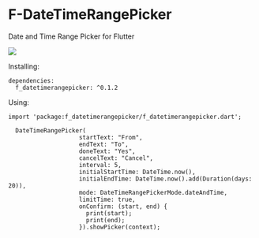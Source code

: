 # F-DateTimeRangePicker
Date and Time Range Picker for Flutter

![](https://raw.githubusercontent.com/longphanmn/f-datetimerangepicker/master/screenshots/sc1.png?token=AUGo18Ndj6dQk9mfcaIq5Cj0FfUS5_Pkks5cfn0JwA%3D%3D)

Installing:

~~~~
dependencies:
  f_datetimerangepicker: ^0.1.2
~~~~
    
Using:

~~~~
import 'package:f_datetimerangepicker/f_datetimerangepicker.dart';

  DateTimeRangePicker(
                    startText: "From",
                    endText: "To",
                    doneText: "Yes",
                    cancelText: "Cancel",
                    interval: 5,
                    initialStartTime: DateTime.now(),
                    initialEndTime: DateTime.now().add(Duration(days: 20)),
                    mode: DateTimeRangePickerMode.dateAndTime,
                    limitTime: true,
                    onConfirm: (start, end) {
                      print(start);
                      print(end);
                    }).showPicker(context);
~~~~
